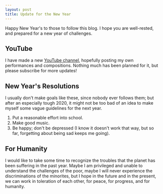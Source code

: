 ```yaml
---
layout: post
title: Update for the New Year
---
```


Happy New Year's to those to follow this blog. I hope you are well-rested, and prepared for a new year of challenges.

## YouTube

I have made a new [YouTube channel](https://www.youtube.com/channel/UC-wRRCxbbF7wsd_10LZzUhw), hopefully posting my own performances and compositions. Nothing much has been planned for it, but please subscribe for more updates!

## New Year's Resolutions

I usually don't make goals like these, since nobody ever follows them; but after an especially tough 2020, it might not be too bad of an idea to make myself some vague guidelines for the next year.

1. Put a reasonable effort into school.
2. Make good music.
3. Be happy; don't be depressed (I know it doesn't work that way, but so far, forgetting about being sad keeps me going).

## For Humanity

I would like to take some time to recognize the troubles that the planet has been suffering in the past year. Maybe I am privileged and unable to understand the challenges of the poor, maybe I will never experience the discriminations of the minorites, but I hope in the future and in the present, we can work in toleration of each other, for peace, for progress, and for humanity.